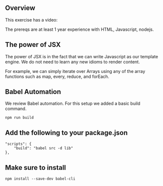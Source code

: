 ## Overview

This exercise has a video:

The prereqs are at least 1 year experience with HTML, Javascript, nodejs.

## The power of JSX

The power of JSX is in the fact that we can write Javascript as our template engine. We do not need to learn any new idioms to render content.

For example, we can simply iterate over Arrays using any of the array functions such as map, every, reduce, and forEach.

## Babel Automation

We review Babel automation. For this setup we added a basic build command.

    npm run build

## Add the following to your package.json

    "scripts": {
        "build": "babel src -d lib"
    },
    
## Make sure to install

    npm install --save-dev babel-cli
